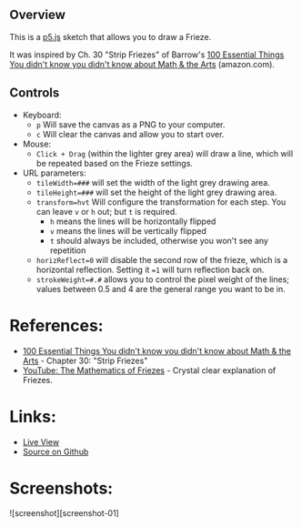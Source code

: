 
## Overview

This is a [p5.js][p5js-home] sketch that allows you to draw a Frieze.

It was inspired by Ch. 30 "Strip Friezes" of Barrow's [100 Essential Things You didn't know you didn't know about Math & the Arts][book-100things-amazon] (amazon.com).

## Controls

* Keyboard:
    - `p` Will save the canvas as a PNG to your computer.
    - `c` Will clear the canvas and allow you to start over.
* Mouse:
    - `Click + Drag` (within the lighter grey area) will draw a line, which will be repeated based on the Frieze settings.
* URL parameters:
    - `tileWidth=###` will set the width of the light grey drawing area.
    - `tileHeight=###` will set the height of the light grey drawing area.
    - `transform=hvt` Will configure the transformation for each step. You can leave `v` or `h` out; but `t` is required.
        - `h` means the lines will be horizontally flipped
        - `v` means the lines will be vertically flipped
        - `t` should always be included, otherwise you won't see any repetition
    - `horizReflect=0` will disable the second row of the frieze, which is a horizontal reflection. Setting it `=1` will turn reflection back on.
    - `strokeWeight=#.#` allows you to control the pixel weight of the lines; values between 0.5 and 4 are the general range you want to be in.

# References:
* [100 Essential Things You didn't know you didn't know about Math & the Arts][book-100things-amazon] - Chapter 30: "Strip Friezes"
* [YouTube: The Mathematics of Friezes][youtube-friezes] - Crystal clear explanation of Friezes.

# Links: 

* [Live View][live-view]
* [Source on Github][source-code]

# Screenshots:

![screenshot][screenshot-01]



[p5js-home]: https://p5js.org/
[processing-home]: https://processing.org/
[source-code]: https://github.com/brianhonohan/sketchbook/tree/master/p5js/friezes-2/
[live-view]: https://brianhonohan.com/sketchbook/p5js/friezes-2/

[book-100things-amazon]: https://www.amazon.com/s?search-alias=stripbooks&field-isbn=9781847922311
[youtube-friezes]: https://www.youtube.com/watch?v=0h3poQhHc_g
